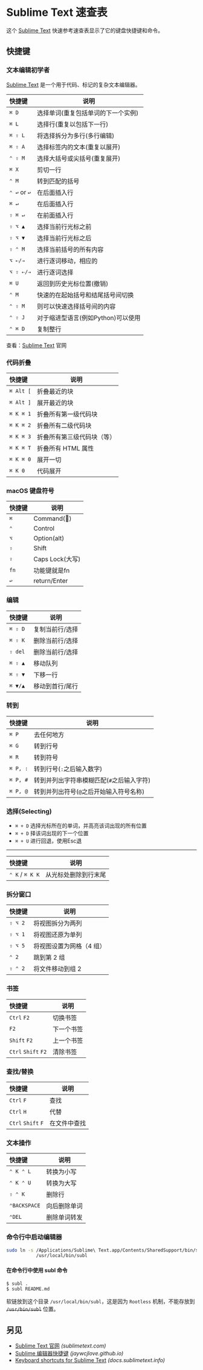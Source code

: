 Sublime Text 速查表
===

这个 [Sublime Text](https://www.sublimetext.com/) 快速参考速查表显示了它的键盘快捷键和命令。

## 快捷键

### 文本编辑初学者
<!--rehype:wrap-class=row-span-3-->

[Sublime Text](https://www.sublimetext.com/) 是一个用于代码、标记的复杂文本编辑器。

快捷键 | 说明
:- | -
`⌘ D`    | 选择单词(重复包括单词的下一个实例)
`⌘ L`    | 选择行(重复以包括下一行)
`⌘ ⇧ L`  | 将选择拆分为多行(多行编辑)
`⌘ ⇧ A`  | 选择标签内的文本(重复以展开)
`⌃ ⇧ M`  | 选择大括号或尖括号(重复展开)
`⌘ X`    | 剪切一行
`⌃ M`    | 转到匹配的括号
`⌃ ↩︎` or `↩︎`  | 在后面插入行
`⌘ ↵`     | 在后面插入行
`⇧ ⌘ ↵`   | 在前面插入行
`⇧ ⌥ ▲`   | 选择当前行光标之前
`⇧ ⌥ ▼`   | 选择当前行光标之后
`⇧ ⌃ M`   | 选择当前括号的所有内容
`⌥ ⇠/⇢`   | 进行逐词移动，相应的
`⌥ ⇧ ⇠/⇢` | 进行逐词选择
`⌘ U`     | 返回到历史光标位置(撤销)
`⌃ M`     | 快速的在起始括号和结尾括号间切换
`⌃ ⇧ M`   | 则可以快速选择括号间的内容
`⌃ ⇧ J`   | 对于缩进型语言(例如Python)可以使用
`⌃ ⌘ D`   | 复制整行
<!--rehype:className=shortcuts-->

查看：[Sublime Text](https://www.sublimetext.com/) 官网

### 代码折叠

快捷键 | 说明
:- | -
`⌘ Alt [` | 折叠最近的块
`⌘ Alt ]` | 展开最近的块
`⌘ K ⌘ 1` | 折叠所有第一级代码块
`⌘ K ⌘ 2` | 折叠所有二级代码块
`⌘ K ⌘ 3` | 折叠所有第三级代码块（等）
`⌘ K ⌘ T` | 折叠所有 HTML 属性
`⌘ K ⌘ 0` | 展开一切
`⌘ K 0`   | 代码展开
<!--rehype:className=shortcuts-->

### macOS 键盘符号

快捷键 | 说明
:- | -
`⌘`  | Command()
`⌃`  | Control
`⌥`  | Option(alt)
`⇧`  | Shift
`⇪`  | Caps Lock(大写)
`fn` | 功能键就是fn
`↩︎`  | return/Enter
<!--rehype:className=shortcuts-->

### 编辑

快捷键 | 说明
:- | -
`⌘ ⇧ D` | 复制当前行/选择
`⌘ ⇧ K` | 删除当前行/选择
`⇧ del` | 删除当前行/选择
`⌘ ⇧ ▲` | 移动队列
`⌘ ⇧ ▼` | 下移一行
`⌘ ▼/▲`| 移动到首行/尾行
<!--rehype:className=shortcuts-->

### 转到

快捷键 | 说明
:- | -
`⌘ P`    | 去任何地方
`⌘ G`    | 转到行号
`⌘ R`    | 转到符号
`⌘ P, :` | 转到行号(`:`之后输入数字)
`⌘ P, #` | 转到并列出字符串模糊匹配(`#`之后输入字符)
`⌘ P, @` | 转到并列出符号(`@`之后开始输入符号名称)
<!--rehype:className=shortcuts-->

### 选择(Selecting)

- `⌘ + D`
      选择光标所在的单词，并高亮该词出现的所有位置
- `⌘ + D`
    择该词出现的下一个位置
- `⌘ + U` 进行回退，使用Esc退
<!--rehype:className=style-timeline shortcuts-->

----

快捷键 | 说明
:- | -
`⌃ K` / `⌘ K K` | 从光标处删除到行末尾
<!--rehype:className=shortcuts-->

### 拆分窗口

快捷键 | 说明
:- | -
`⇧ ⌥ 2` | 将视图拆分为两列
`⇧ ⌥ 1` | 将视图还原为单列
`⇧ ⌥ 5` | 将视图设置为网格（4 组）
`⌃ 2`   | 跳到第 2 组
`⇧ ⌃ 2` | 将文件移动到组 2
<!--rehype:className=shortcuts-->

### 书签

快捷键 | 说明
:- | -
`Ctrl` `F2`  | 切换书签
`F2`  | 下一个书签
`Shift` `F2`  | 上一个书签
`Ctrl` `Shift` `F2`  | 清除书签
<!--rehype:className=shortcuts-->

### 查找/替换

快捷键 | 说明
:- | -
`Ctrl` `F`  | 查找
`Ctrl` `H`  | 代替
`Ctrl` `Shift` `F`  | 在文件中查找
<!--rehype:className=shortcuts-->

### 文本操作

快捷键 | 说明
:- | -
`⌃ K ⌃ L`        | 转换为小写
`⌃ K ⌃ U`        | 转换为大写
`⇧ ⌃ K`          | 删除行
`⌃BACKSPACE`     | 向后删除单词
`⌃DEL`           | 删除单词转发
<!--rehype:className=shortcuts-->

### 命令行中启动编辑器
<!--rehype:wrap-class=col-span-2-->

```bash
sudo ln -s /Applications/Sublime\ Text.app/Contents/SharedSupport/bin/subl\
           /usr/local/bin/subl
```
<!--rehype:className=wrap-text -->

#### 在命令行中使用 **subl** 命令

```bash
$ subl .
$ subl README.md
```

软链放到这个目录 `/usr/local/bin/subl`，这是因为 `Rootless` 机制，不能存放到 ~~`/usr/bin/subl`~~ 位置。

另见
----

- [Sublime Text 官网](https://www.sublimetext.com/) _(sublimetext.com)_
- [Sublime 编辑器快捷键](https://jaywcjlove.github.io/handbook/Shortcuts/sublime.html) _(jaywcjlove.github.io)_
- [Keyboard shortcuts for Sublime Text](http://docs.sublimetext.info/en/latest/reference/keyboard_shortcuts_win.html) _(docs.sublimetext.info)_
